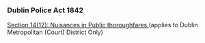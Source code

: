 ###  Dublin Police Act 1842

[ Section 14(12): Nuisances in Public thoroughfares
](http://www.irishstatutebook.ie/eli/1842/act/24/section/14/enacted/en/html)
(applies to Dublin Metropolitan (Court) District Only)
